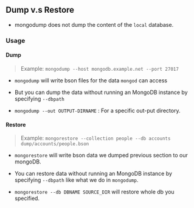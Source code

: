 
## Dump v.s Restore

- mongodump does not dump the content of the `local` database.

### Usage


#### Dump

> Example:
> `mongodump --host mongodb.example.net --port 27017`

- `mongodump` will write bson files for the data `mongod` can access

- But you can dump the data without running an MongoDB instance by specifying `--dbpath`

- `mongodump --out OUTPUT-DIRNAME` : For a specific out-put directory.


#### Restore

> Example:
> `mongorestore --collection people --db accounts dump/accounts/people.bson`

- `mongorestore` will write bson data we dumped previous section to our mongoDB.

- You can restore data without running an MongoDB instance by specifying `--dbpath` like what we do in `mongodump`.

- `mongorestore --db DBNAME SOURCE_DIR` will restore whole db you specified.

